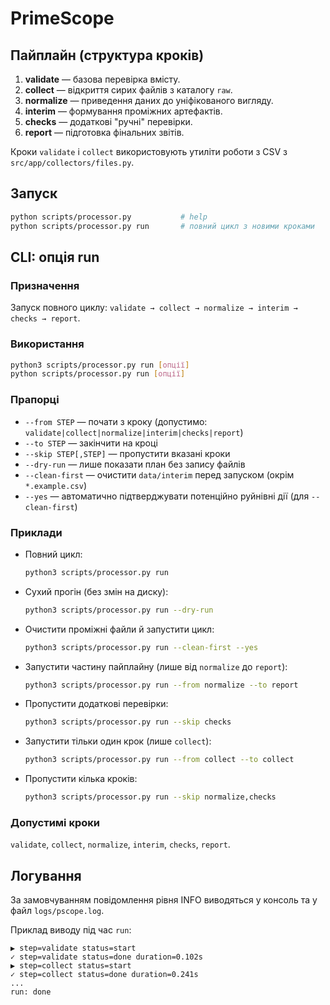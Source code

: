 # PrimeScope

## Пайплайн (структура кроків)
1. **validate** — базова перевірка вмісту.
2. **collect** — відкриття сирих файлів з каталогу `raw`.
3. **normalize** — приведення даних до уніфікованого вигляду.
4. **interim** — формування проміжних артефактів.
5. **checks** — додаткові "ручні" перевірки.
6. **report** — підготовка фінальних звітів.

Кроки `validate` і `collect` використовують утиліти роботи з CSV з
`src/app/collectors/files.py`.

## Запуск
```bash
python scripts/processor.py           # help
python scripts/processor.py run       # повний цикл з новими кроками
```

## CLI: опція run

### Призначення
Запуск повного циклу: `validate → collect → normalize → interim → checks → report`.

### Використання
```bash
python3 scripts/processor.py run [опції]
python scripts/processor.py run [опції]
```

### Прапорці
- `--from STEP` — почати з кроку (допустимо: `validate|collect|normalize|interim|checks|report`)
- `--to STEP` — закінчити на кроці
- `--skip STEP[,STEP]` — пропустити вказані кроки
- `--dry-run` — лише показати план без запису файлів
- `--clean-first` — очистити `data/interim` перед запуском (окрім `*.example.csv`)
- `--yes` — автоматично підтверджувати потенційно руйнівні дії (для `--clean-first`)

### Приклади
- Повний цикл:
  ```bash
  python3 scripts/processor.py run
  ```
- Сухий прогін (без змін на диску):
  ```bash
  python3 scripts/processor.py run --dry-run
  ```
- Очистити проміжні файли й запустити цикл:
  ```bash
  python3 scripts/processor.py run --clean-first --yes
  ```
- Запустити частину пайплайну (лише від `normalize` до `report`):
  ```bash
  python3 scripts/processor.py run --from normalize --to report
  ```
- Пропустити додаткові перевірки:
  ```bash
  python3 scripts/processor.py run --skip checks
  ```
- Запустити тільки один крок (лише `collect`):
  ```bash
  python3 scripts/processor.py run --from collect --to collect
  ```
- Пропустити кілька кроків:
  ```bash
  python3 scripts/processor.py run --skip normalize,checks
  ```

### Допустимі кроки
`validate`, `collect`, `normalize`, `interim`, `checks`, `report`.

## Логування
За замовчуванням повідомлення рівня INFO виводяться у консоль та у файл `logs/pscope.log`.

Приклад виводу під час `run`:
```
▶ step=validate status=start
✓ step=validate status=done duration=0.102s
▶ step=collect status=start
✓ step=collect status=done duration=0.241s
...
run: done
```

